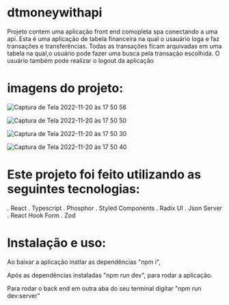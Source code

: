 # dtmoneywithapi

Projeto contem uma aplicação front end comopleta spa conectando a uma api. Esta é uma aplicação de  tabela financeira na qual o usauário loga
e faz transações e transferências. Todas as transações ficam arquivadas em uma tabela na qual,o usuário pode fazer uma busca pela transação escolhida. 
O usuário também pode realizar o logout da aplicação


# imagens do projeto:

![Captura de Tela 2022-11-20 às 17 50 56](https://user-images.githubusercontent.com/60330983/202925481-79a59086-0fd8-4e8b-b38f-c70adf4aa24a.png)


![Captura de Tela 2022-11-20 às 17 50 50](https://user-images.githubusercontent.com/60330983/202925492-dbbf266c-bfcf-4455-a356-1b3aa947f04f.png)

![Captura de Tela 2022-11-20 às 17 50 30](https://user-images.githubusercontent.com/60330983/202925504-e7d3cdab-2362-4c9d-ad80-bf8e753def34.png)


![Captura de Tela 2022-11-20 às 17 50 40](https://user-images.githubusercontent.com/60330983/202925509-8391ead0-c08c-47ec-ac80-3ea4a93aa636.png)


# Este projeto foi feito utilizando as seguintes tecnologias:

. React
. Typescript
. Phosphor
. Styled Components
. Radix UI
. Json Server
. React Hook Form
. Zod

# Instalação e uso:

Ao baixar a aplicação instlar as dependências "npm i",

Após as dependências instaladas "npm run dev", para rodar a aplicação.

Para rodar o back end em outra aba do seu terminal digitar "npm run dev:server"
